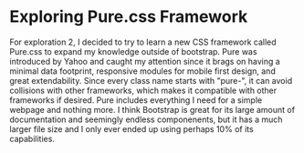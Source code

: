 # Exploring Pure.css Framework

For exploration 2, I decided to try to learn a new CSS framework called Pure.css to expand my knowledge outside of bootstrap. Pure was introduced by Yahoo and caught my attention since it brags on having a minimal data footprint, responsive modules for mobile first design, and great extendability. Since every class name starts with "pure-", it can avoid collisions with other frameworks, which makes it compatible with other frameworks if desired. Pure includes everything I need for a simple webpage and nothing more. I think Bootstrap is great for its large amount of documentation and seemingly endless componenents, but it has a much larger file size and I only ever ended up using perhaps 10% of its capabilities.
